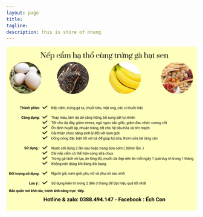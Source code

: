 ```yaml
---
layout: page
title:
tagline:
description: this is store of nhung
---
```

![image01](https://raw.githubusercontent.com/nhungStore/nhungstore.github.io/master/assets/img/Final04.jpg)